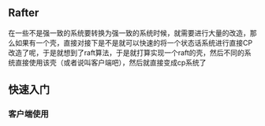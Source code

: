 ## Rafter
在一些不是强一致的系统要转换为强一致的系统时候，就需要进行大量的改造，那么如果有一个壳，直接对接下是不是就可以快速的将一个状态话系统进行直接CP改造了呢，于是就想到了raft算法，于是就打算实现一个raft的壳，然后不同的系统直接使用该壳（或者说叫客户端吧），然后就直接变成cp系统了

## 快速入门

### 客户端使用
